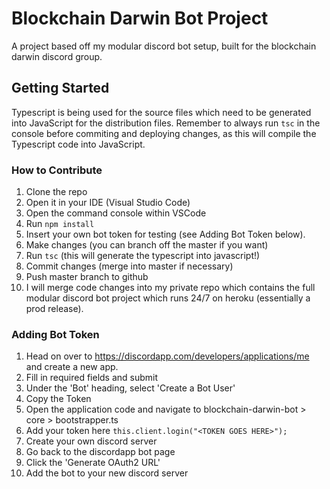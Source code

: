 # Blockchain Darwin Bot Project
A project based off my modular discord bot setup, built for the blockchain darwin discord group.

## Getting Started
Typescript is being used for the source files which need to be generated into JavaScript for the distribution files. Remember to always run `tsc` in the console before commiting and deploying changes, as this will compile the Typescript code into JavaScript.

### How to Contribute
1. Clone the repo 
2. Open it in your IDE (Visual Studio Code)
3. Open the command console within VSCode
4. Run `npm install`
5. Insert your own bot token for testing (see Adding Bot Token below).
6. Make changes (you can branch off the master if you want)
7. Run `tsc` (this will generate the typescript into javascript!)
8. Commit changes (merge into master if necessary)
9. Push master branch to github
10. I will merge code changes into my private repo which contains the full modular discord bot project which runs 24/7 on heroku (essentially a prod release).

### Adding Bot Token
1. Head on over to https://discordapp.com/developers/applications/me and create a new app.
2. Fill in required fields and submit
3. Under the 'Bot' heading, select 'Create a Bot User'
4. Copy the Token
5. Open the application code and navigate to blockchain-darwin-bot > core > bootstrapper.ts
6. Add your token here `this.client.login("<TOKEN GOES HERE>");`
7. Create your own discord server
8. Go back to the discordapp bot page
9. Click the 'Generate OAuth2 URL' 
10. Add the bot to your new discord server
